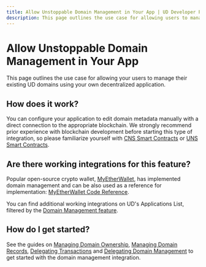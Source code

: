 ```yaml
---
title: Allow Unstoppable Domain Management in Your App | UD Developer Portal
description: This page outlines the use case for allowing users to manage their existing UD domains in your app.
---
```


# Allow Unstoppable Domain Management in Your App

This page outlines the use case for allowing your users to manage their existing UD domains using your own decentralized application.

## How does it work?

You can configure your application to edit domain metadata manually with a direct connection to the appropriate blockchain. We strongly recommend prior experience with blockchain development before starting this type of integration, so please familiarize yourself with [CNS Smart Contracts](../developer-toolkit/smart-contracts/cns-smart-contracts.md) or [UNS Smart Contracts](../developer-toolkit/smart-contracts/uns-smart-contracts.md).

## Are there working integrations for this feature? 

Popular open-source crypto wallet, [MyEtherWallet](https://www.myetherwallet.com/), has implemented domain management and can be also used as a reference for implementation: [MyEtherWallet Code Reference](https://github.com/MyEtherWallet/MyEtherWallet/tree/master/src/dapps/Unstoppable).

You can find additional working integrations on UD's Applications List, filtered by the [Domain Management feature](https://unstoppabledomains.com/apps?filters=7).

## How do I get started?

See the guides on [Managing Domain Ownership](../manage-domains/index.md), [Managing Domain Records](../manage-domains/managing-domain-records.md), [Delegating Transactions](../manage-domains/delegating-transactions.md) and [Delegating Domain Management](../manage-domains/delegating-domain-management.md) to get started with the domain management integration.